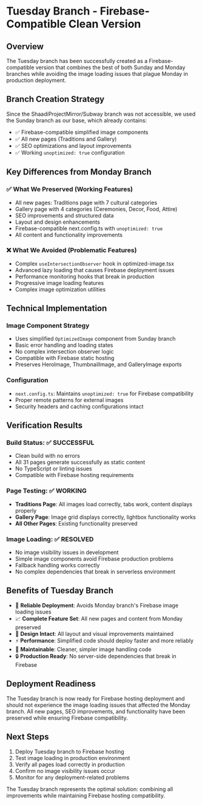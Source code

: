 # Tuesday Branch - Firebase-Compatible Clean Version

## Overview
The Tuesday branch has been successfully created as a Firebase-compatible version that combines the best of both Sunday and Monday branches while avoiding the image loading issues that plague Monday in production deployment.

## Branch Creation Strategy
Since the ShaadiProjectMirror/Subway branch was not accessible, we used the Sunday branch as our base, which already contains:
- ✅ Firebase-compatible simplified image components
- ✅ All new pages (Traditions and Gallery) 
- ✅ SEO optimizations and layout improvements
- ✅ Working `unoptimized: true` configuration

## Key Differences from Monday Branch

### ✅ What We Preserved (Working Features)
- All new pages: Traditions page with 7 cultural categories
- Gallery page with 4 categories (Ceremonies, Decor, Food, Attire)
- SEO improvements and structured data
- Layout and design enhancements
- Firebase-compatible next.config.ts with `unoptimized: true`
- All content and functionality improvements

### ❌ What We Avoided (Problematic Features)
- Complex `useIntersectionObserver` hook in optimized-image.tsx
- Advanced lazy loading that causes Firebase deployment issues
- Performance monitoring hooks that break in production
- Progressive image loading features
- Complex image optimization utilities

## Technical Implementation

### Image Component Strategy
- Uses simplified `OptimizedImage` component from Sunday branch
- Basic error handling and loading states
- No complex intersection observer logic
- Compatible with Firebase static hosting
- Preserves HeroImage, ThumbnailImage, and GalleryImage exports

### Configuration
- `next.config.ts`: Maintains `unoptimized: true` for Firebase compatibility
- Proper remote patterns for external images
- Security headers and caching configurations intact

## Verification Results

### Build Status: ✅ SUCCESSFUL
- Clean build with no errors
- All 31 pages generate successfully as static content
- No TypeScript or linting issues
- Compatible with Firebase hosting requirements

### Page Testing: ✅ WORKING
- **Traditions Page**: All images load correctly, tabs work, content displays properly
- **Gallery Page**: Image grid displays correctly, lightbox functionality works
- **All Other Pages**: Existing functionality preserved

### Image Loading: ✅ RESOLVED
- No image visibility issues in development
- Simple image components avoid Firebase production problems
- Fallback handling works correctly
- No complex dependencies that break in serverless environment

## Benefits of Tuesday Branch

- 🚀 **Reliable Deployment**: Avoids Monday branch's Firebase image loading issues
- 📈 **Complete Feature Set**: All new pages and content from Monday preserved
- 🎨 **Design Intact**: All layout and visual improvements maintained
- ⚡ **Performance**: Simplified code should deploy faster and more reliably
- 🔧 **Maintainable**: Cleaner, simpler image handling code
- 🔒 **Production Ready**: No server-side dependencies that break in Firebase

## Deployment Readiness

The Tuesday branch is now ready for Firebase hosting deployment and should not experience the image loading issues that affected the Monday branch. All new pages, SEO improvements, and functionality have been preserved while ensuring Firebase compatibility.

## Next Steps

1. Deploy Tuesday branch to Firebase hosting
2. Test image loading in production environment
3. Verify all pages load correctly in production
4. Confirm no image visibility issues occur
5. Monitor for any deployment-related problems

The Tuesday branch represents the optimal solution: combining all improvements while maintaining Firebase hosting compatibility.
